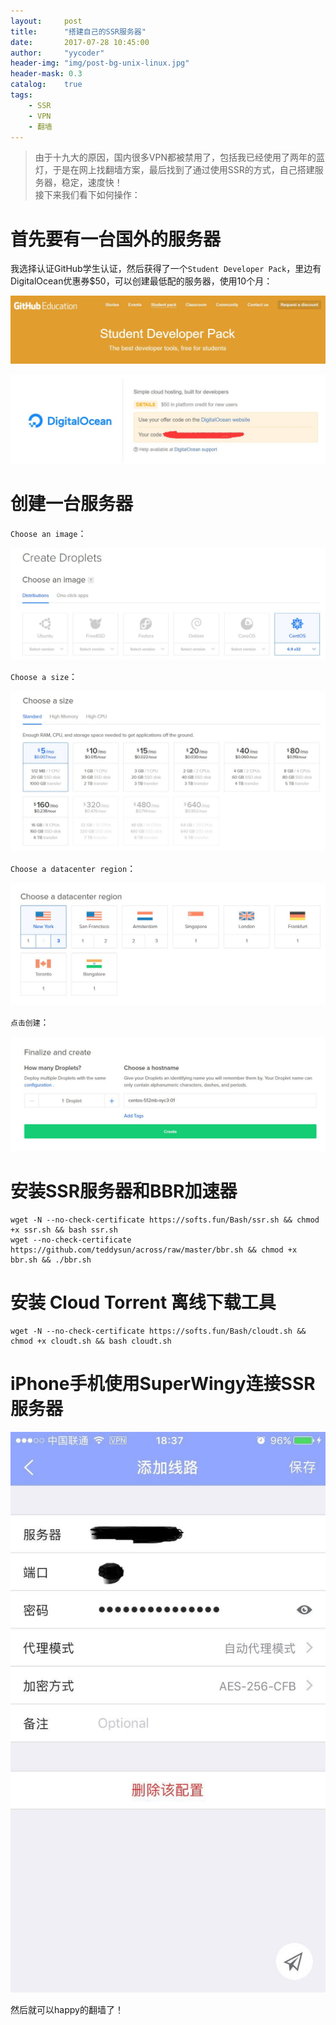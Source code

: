 ```yaml
---
layout:     post
title:      "搭建自己的SSR服务器"
date:       2017-07-28 10:45:00
author:     "yycoder"
header-img: "img/post-bg-unix-linux.jpg"
header-mask: 0.3
catalog:    true
tags:
    - SSR
    - VPN
    - 翻墙
---
```


>由于十九大的原因，国内很多VPN都被禁用了，包括我已经使用了两年的蓝灯，于是在网上找翻墙方案，最后找到了通过使用SSR的方式，自己搭建服务器，稳定，速度快！  
接下来我们看下如何操作：

# 首先要有一台国外的服务器

我选择认证GitHub学生认证，然后获得了一个`Student Developer Pack`，里边有DigitalOcean优惠券$50，可以创建最低配的服务器，使用10个月：
   
![](/img/in-post/ssr-vpn/ssr-vpn-github-student.jpg)

![](/img/in-post/ssr-vpn/ssr-vpn-digitalocean.jpg)
# 创建一台服务器
`Choose an image`：

![](/img/in-post/ssr-vpn/ssr-vpn-image.jpg)

`Choose a size`：

![](/img/in-post/ssr-vpn/ssr-vpn-size.jpg)

`Choose a datacenter region`：

![](/img/in-post/ssr-vpn/ssr-vpn-region.jpg)

`点击创建`：

![](/img/in-post/ssr-vpn/ssr-vpn-create.jpg)

# 安装SSR服务器和BBR加速器

    wget -N --no-check-certificate https://softs.fun/Bash/ssr.sh && chmod +x ssr.sh && bash ssr.sh
    wget --no-check-certificate https://github.com/teddysun/across/raw/master/bbr.sh && chmod +x bbr.sh && ./bbr.sh
    
# 安装 Cloud Torrent 离线下载工具

    wget -N --no-check-certificate https://softs.fun/Bash/cloudt.sh && chmod +x cloudt.sh && bash cloudt.sh 

# iPhone手机使用SuperWingy连接SSR服务器

![](/img/in-post/ssr-vpn/ssr-vpn-superwingy.jpg)

然后就可以happy的翻墙了！